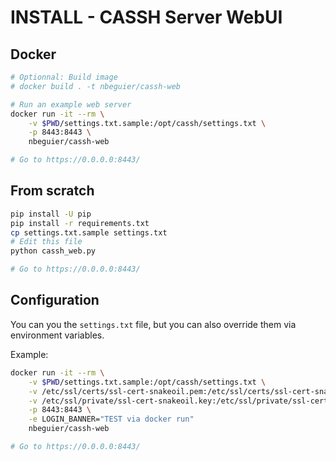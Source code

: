 # INSTALL - CASSH Server WebUI

## Docker

```bash
# Optionnal: Build image
# docker build . -t nbeguier/cassh-web

# Run an example web server
docker run -it --rm \
    -v $PWD/settings.txt.sample:/opt/cassh/settings.txt \
    -p 8443:8443 \
    nbeguier/cassh-web

# Go to https://0.0.0.0:8443/

```

## From scratch
```bash
pip install -U pip
pip install -r requirements.txt
cp settings.txt.sample settings.txt
# Edit this file
python cassh_web.py

# Go to https://0.0.0.0:8443/
```

## Configuration

You can you the `settings.txt` file, but you can also override them via environment variables.


Example:
```bash
docker run -it --rm \
    -v $PWD/settings.txt.sample:/opt/cassh/settings.txt \
    -v /etc/ssl/certs/ssl-cert-snakeoil.pem:/etc/ssl/certs/ssl-cert-snakeoil.pem:ro \
    -v /etc/ssl/private/ssl-cert-snakeoil.key:/etc/ssl/private/ssl-cert-snakeoil.key:ro \
    -p 8443:8443 \
    -e LOGIN_BANNER="TEST via docker run"
    nbeguier/cassh-web

# Go to https://0.0.0.0:8443/

```
